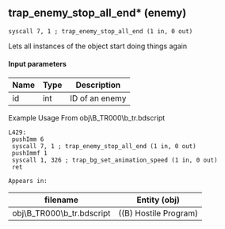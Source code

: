 ## trap_enemy_stop_all_end* (enemy)

`syscall 7, 1 ; trap_enemy_stop_all_end (1 in, 0 out)`

Lets all instances of the object start doing things again

#### Input parameters
| Name | Type | Description
|------|------|------------
| id   | int   | ID of an enemy


Example Usage From obj\B_TR000\b_tr.bdscript
```plaintext
L429:
 pushImm 6
 syscall 7, 1 ; trap_enemy_stop_all_end (1 in, 0 out)
 pushImmf 1
 syscall 1, 326 ; trap_bg_set_animation_speed (1 in, 0 out)
 ret
```





	Appears in:
| filename | Entity (obj)
|----------|-------------
| obj\B_TR000\b_tr.bdscript       | ((B) Hostile Program)          



